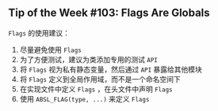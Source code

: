 ## Tip of the Week #103: Flags Are Globals

`Flags` 的使用建议：

1. 尽量避免使用 `Flags`
2. 为了方便测试，建议为类添加专用的测试 `API`
3. 将 `Flags` 视为私有静态变量，然后通过 `API` 暴露给其他模块
4. 将 `Flags` 定义到全局作用域，而不是一个命名空间下
5. 在实现文件中定义 `Flags` ，在头文件中声明 `Flags`
6. 使用 `ABSL_FLAG(type, ...)` 来定义 `Flags`

